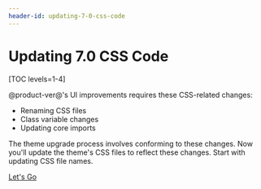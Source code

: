 ```yaml
---
header-id: updating-7-0-css-code
---
```


# Updating 7.0 CSS Code

[TOC levels=1-4]

@product-ver@'s UI improvements requires these CSS-related changes:

- Renaming CSS files
- Class variable changes
- Updating core imports

The theme upgrade process involves conforming to these changes. Now you'll 
update the theme's CSS files to reflect these changes. Start with updating CSS 
file names. 

<a class="go-link btn btn-primary" href="/develop/tutorials/-/knowledge_base/7-2/updating-7-0-css-file-names-for-clay">Let's Go<span class="icon-circle-arrow-right"></span></a>
